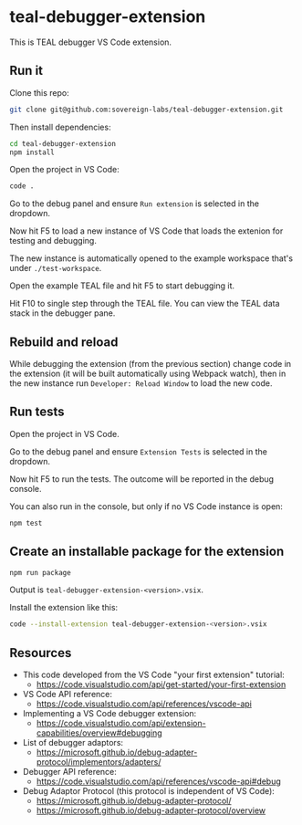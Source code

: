 # teal-debugger-extension

This is TEAL debugger VS Code extension.

## Run it

Clone this repo:

```bash
git clone git@github.com:sovereign-labs/teal-debugger-extension.git
```

Then install dependencies:

```bash
cd teal-debugger-extension
npm install
```

Open the project in VS Code:

```bash
code .
```

Go to the debug panel and ensure `Run extension` is selected in the dropdown.

Now hit F5 to load a new instance of VS Code that loads the extenion for testing and debugging.

The new instance is automatically opened to the example workspace that's under `./test-workspace`.

Open the example TEAL file and hit F5 to start debugging it.

Hit F10 to single step through the TEAL file. You can view the TEAL data stack in the debugger pane.

## Rebuild and reload

While debugging the extension (from the previous section) change code in the extension (it will be built automatically using Webpack watch), then in the new instance run `Developer: Reload Window` to load the new code.


## Run tests

Open the project in VS Code.

Go to the debug panel and ensure `Extension Tests` is selected in the dropdown.

Now hit F5 to run the tests. The outcome will be reported in the debug console.

You can also run in the console, but only if no VS Code instance is open:

```bash
npm test
```

## Create an installable package for the extension

```bash
npm run package
```

Output is `teal-debugger-extension-<version>.vsix`.

Install the extension like this:

```bash
code --install-extension teal-debugger-extension-<version>.vsix
```

## Resources

- This code developed from the VS Code "your first extension" tutorial:
    - https://code.visualstudio.com/api/get-started/your-first-extension
- VS Code API reference:
    - https://code.visualstudio.com/api/references/vscode-api
- Implementing a VS Code debugger extension:
    - https://code.visualstudio.com/api/extension-capabilities/overview#debugging
- List of debugger adaptors:
    - https://microsoft.github.io/debug-adapter-protocol/implementors/adapters/
- Debugger API reference:
    - https://code.visualstudio.com/api/references/vscode-api#debug
- Debug Adaptor Protocol (this protocol is independent of VS Code):
    - https://microsoft.github.io/debug-adapter-protocol/
    - https://microsoft.github.io/debug-adapter-protocol/overview